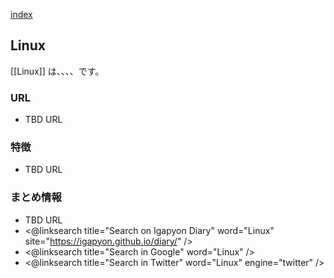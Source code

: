 [index](https://igapyon.github.io/diary/keyword/index.html)

## Linux

[[Linux]] は、、、、です。

### URL

* TBD URL

### 特徴

* TBD URL

### まとめ情報

* TBD URL
* <@linksearch title="Search on Igapyon Diary" word="Linux" site="https://igapyon.github.io/diary/" />
* <@linksearch title="Search in Google" word="Linux" />
* <@linksearch title="Search in Twitter" word="Linux" engine="twitter" />

